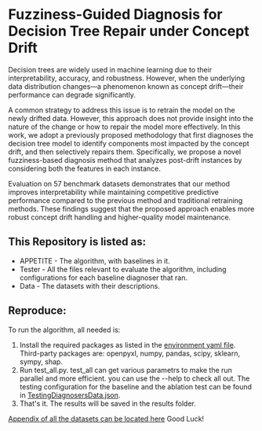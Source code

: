# Fuzziness-Guided Diagnosis for Decision Tree Repair under Concept Drift

Decision trees are widely used in machine learning due to their interpretability, accuracy, and robustness.
However, when the underlying data distribution changes—a phenomenon known as concept drift—their performance can degrade significantly.

A common strategy to address this issue is to retrain the model on the newly drifted data. However, this approach does not provide insight into the nature of the change or how to repair the model more effectively.
In this work, we adopt a previously proposed methodology that first diagnoses the decision tree model to identify components most impacted by the concept drift, and then selectively repairs them.
Specifically, we propose a novel fuzziness-based diagnosis method that analyzes post-drift instances by considering both the features in each instance.

Evaluation on 57 benchmark datasets demonstrates that our method improves interpretability while maintaining competitive predictive performance compared to the previous method and traditional retraining methods.
These findings suggest that the proposed approach enables more robust concept drift handling and higher-quality model maintenance.

## This Repository is listed as:
- APPETITE - The algorithm, with baselines in it.
- Tester - All the files relevant to evaluate the algorithm, including configurations for each baseline diagnoser that ran.
- Data - The datasets with their descriptions.

## Reproduce:
To run the algorithm, all needed is:
1. Install the required packages as listed in the [environment yaml file]([URL](https://github.com/my-anonymous-git/spider_fuzzy_diagnosis/blob/main/environment.yml)). Third-party packages are: openpyxl, numpy, pandas, scipy, sklearn, sympy, shap.
2. Run test_all.py. test_all can get various parametrs to make the run parallel and more efficient. you can use the --help to check all out. The testing configuration for the baseline and the ablation test can be found in [TestingDiagnosersData.json](https://github.com/my-anonymous-git/spider_fuzzy_diagnosis/blob/main/Tester/TestingDiagnosersData.json).
3. That's it. The results will be saved in the results folder.


[Appendix of all the datasets can be located here](https://github.com/my-anonymous-git/spider_fuzzy_diagnosis/blob/main/data/all_datasets.csv)
    Good Luck!
